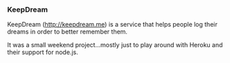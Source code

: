 ### KeepDream
KeepDream (http://keepdream.me) is a service that helps people log their dreams in order to better remember them.

It was a small weekend project...mostly just to play around with Heroku and their support for node.js.
